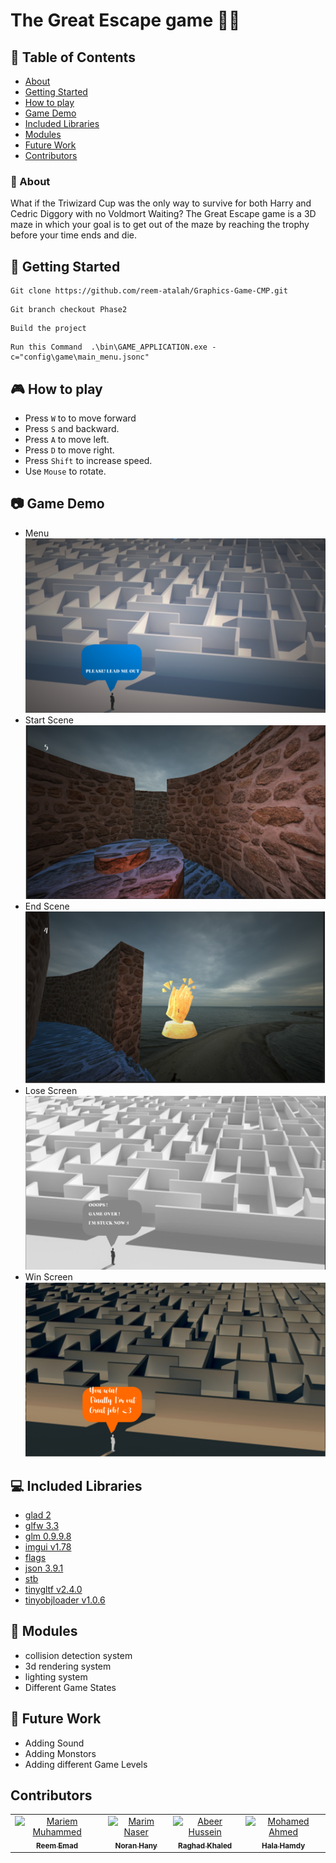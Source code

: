 # The Great Escape game 🏃‍♂️

## 📝 Table of Contents

* [About](#about)
* [Getting Started](#start)
* [How to play](#play)
* [Game Demo](#demo)
* [Included Libraries](#IncludedLibraries)
* [Modules](#modules)
* [Future Work](#additions)
* [Contributors](#contributors)


### 📘 About<a name = "about"></a>

What if the Triwizard Cup was the only way to survive for both Harry and Cedric Diggory with no Voldmort Waiting?
The Great Escape game is a 3D maze in which your goal is to get out of the maze by reaching the 
trophy before your time ends and die.



## 🏁 Getting Started <a name = "start"></a>

```
Git clone https://github.com/reem-atalah/Graphics-Game-CMP.git
```

```
Git branch checkout Phase2
```

```
Build the project
```

```
Run this Command  .\bin\GAME_APPLICATION.exe -c="config\game\main_menu.jsonc"
```

## 🎮 How to play<a name = "play"></a>


* Press `W` to to move forward 
* Press `S` and backward.
* Press `A` to move left.
* Press `D` to move right.
* Press `Shift` to increase speed.
* Use `Mouse` to rotate.




## 📷 Game Demo<a name = "demo"></a>

* Menu
![menu](images/main_menu.png )
* Start Scene
![Start Scene](images/start_scene.png )
* End Scene
![End Scene](images/end_scene.png )
* Lose Screen
![Lose Screen](images/lose_scene.png )
* Win Screen
![Win Screen](images/won_state.png )


## 💻 Included Libraries <a name = "IncludedLibraries"></a>

- [glad 2](https://github.com/Dav1dde/glad/tree/glad2)
- [glfw 3.3](https://github.com/glfw/glfw)
- [glm 0.9.9.8](https://github.com/g-truc/glm)
- [imgui v1.78](https://github.com/ocornut/imgui)
- [flags](https://github.com/sailormoon/flags)
- [json 3.9.1](https://github.com/nlohmann/json)
- [stb](https://github.com/nothings/stb)
- [tinygltf v2.4.0](https://github.com/syoyo/tinygltf)
- [tinyobjloader v1.0.6](https://github.com/tinyobjloader/tinyobjloader)

## 📌 Modules <a name = "modules"></a>

* collision detection system 
* 3d rendering system
* lighting system
* Different Game States

## 📜 Future Work <a name = "additions"></a>

* Adding Sound
* Adding Monstors
* Adding different Game Levels


## Contributors <a name = "contributors"></a>
<table align="center">
  <tr>
    <td align="center">
    <a href="https://github.com/reem-atalah" target="_black">
    <img src="https://avatars.githubusercontent.com/u/55799245?v=4" width="100px;" alt="Mariem Muhammed"/>
    <br />
    <sub><b>Reem Emad</b></sub></a>
    </td>
    <td align="center">
    <a href="https://github.com/NouranHany" target="_black">
    <img src="https://avatars.githubusercontent.com/u/59095993?v=4" width="100px;" alt="Marim Naser"/>
    <br />
    <sub><b>Noran Hany</b></sub></a>
    </td>
     <td align="center">
    <a href="https://github.com/Raghad-Khaled" target="_black">
    <img src="https://avatars.githubusercontent.com/u/60848147?v=4" width="100px;" alt="Abeer Hussein"/>
    <br />
    <sub><b>Raghad Khaled</b></sub></a>
    </td>
     <td align="center">
    <a href="https://github.com/Halahamdy22" target="_black">
    <img src="https://avatars.githubusercontent.com/u/56937106?v=4" width="100px;" alt="Mohamed Ahmed"/>
    <br />
    <sub><b>Hala Hamdy</b></sub></a>
    </td>
  </tr>
 </table>
